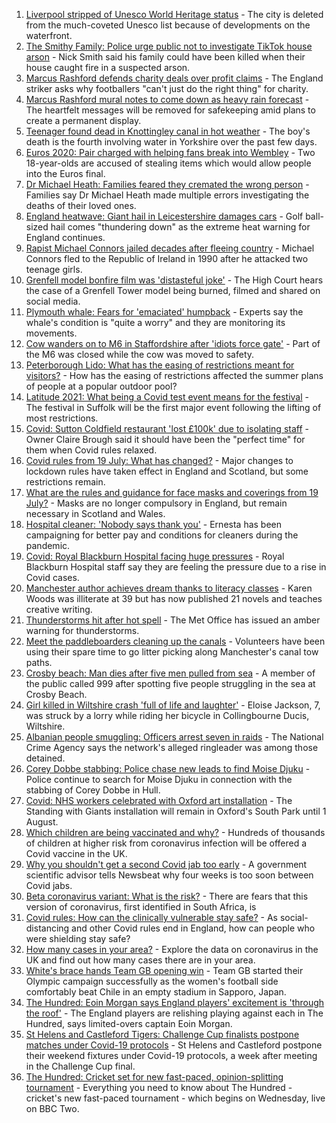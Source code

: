 1. [Liverpool stripped of Unesco World Heritage status](https://www.bbc.co.uk/news/uk-england-merseyside-57879475) - The city is deleted from the much-coveted Unesco list because of developments on the waterfront.
2. [The Smithy Family: Police urge public not to investigate TikTok house arson](https://www.bbc.co.uk/news/uk-england-london-57915749) - Nick Smith said his family could have been killed when their house caught fire in a suspected arson.
3. [Marcus Rashford defends charity deals over profit claims](https://www.bbc.co.uk/news/uk-england-manchester-57912240) - The England striker asks why footballers "can't just do the right thing" for charity.
4. [Marcus Rashford mural notes to come down as heavy rain forecast](https://www.bbc.co.uk/news/uk-england-manchester-57914160) - The heartfelt messages will be removed for safekeeping amid plans to create a permanent display.
5. [Teenager found dead in Knottingley canal in hot weather](https://www.bbc.co.uk/news/uk-england-leeds-57911897) - The boy's death is the fourth involving water in Yorkshire over the past few days.
6. [Euros 2020: Pair charged with helping fans break into Wembley](https://www.bbc.co.uk/news/uk-england-london-57914715) - Two 18-year-olds are accused of stealing items which would allow people into the Euros final.
7. [Dr Michael Heath: Families feared they cremated the wrong person](https://www.bbc.co.uk/news/uk-england-57888136) - Families say Dr Michael Heath made multiple errors investigating the deaths of their loved ones.
8. [England heatwave: Giant hail in Leicestershire damages cars](https://www.bbc.co.uk/news/uk-england-leicestershire-57909700) - Golf ball-sized hail comes "thundering down" as the extreme heat warning for England continues.
9. [Rapist Michael Connors jailed decades after fleeing country](https://www.bbc.co.uk/news/uk-england-cumbria-57914544) - Michael Connors fled to the Republic of Ireland in 1990 after he attacked two teenage girls.
10. [Grenfell model bonfire film was 'distasteful joke'](https://www.bbc.co.uk/news/uk-england-london-57908236) - The High Court hears the case of a Grenfell Tower model being burned, filmed and shared on social media.
11. [Plymouth whale: Fears for 'emaciated' humpback](https://www.bbc.co.uk/news/uk-england-devon-57914422) - Experts say the whale's condition is "quite a worry" and they are monitoring its movements.
12. [Cow wanders on to M6 in Staffordshire after 'idiots force gate'](https://www.bbc.co.uk/news/uk-england-stoke-staffordshire-57911929) - Part of the M6 was closed while the cow was moved to safety.
13. [Peterborough Lido: What has the easing of restrictions meant for visitors?](https://www.bbc.co.uk/news/uk-england-cambridgeshire-57906928) - How has the easing of restrictions affected the summer plans of people at a popular outdoor pool?
14. [Latitude 2021: What being a Covid test event means for the festival](https://www.bbc.co.uk/news/uk-england-suffolk-57895625) - The festival in Suffolk will be the first major event following the lifting of most restrictions.
15. [Covid: Sutton Coldfield restaurant 'lost £100k' due to isolating staff](https://www.bbc.co.uk/news/uk-england-birmingham-57907661) - Owner Claire Brough said it should have been the "perfect time" for them when Covid rules relaxed.
16. [Covid rules from 19 July: What has changed?](https://www.bbc.co.uk/news/explainers-52530518) - Major changes to lockdown rules have taken effect in England and Scotland, but some restrictions remain.
17. [What are the rules and guidance for face masks and coverings from 19 July?](https://www.bbc.co.uk/news/health-51205344) - Masks are no longer compulsory in England, but remain necessary in Scotland and Wales.
18. [Hospital cleaner: 'Nobody says thank you'](https://www.bbc.co.uk/news/uk-england-london-57909642) - Ernesta has been campaigning for better pay and conditions for cleaners during the pandemic.
19. [Covid: Royal Blackburn Hospital facing huge pressures](https://www.bbc.co.uk/news/uk-england-lancashire-57900021) - Royal Blackburn Hospital staff say they are feeling the pressure due to a rise in Covid cases.
20. [Manchester author achieves dream thanks to literacy classes](https://www.bbc.co.uk/news/uk-england-manchester-57867004) - Karen Woods was illiterate at 39 but has now published 21 novels and teaches creative writing.
21. [Thunderstorms hit after hot spell](https://www.bbc.co.uk/news/uk-england-essex-57909228) - The Met Office has issued an amber warning for thunderstorms.
22. [Meet the paddleboarders cleaning up the canals](https://www.bbc.co.uk/news/uk-england-manchester-57902379) - Volunteers have been using their spare time to go litter picking along Manchester's canal tow paths.
23. [Crosby beach: Man dies after five men pulled from sea](https://www.bbc.co.uk/news/uk-england-merseyside-57912239) - A member of the public called 999 after spotting five people struggling in the sea at Crosby Beach.
24. [Girl killed in Wiltshire crash 'full of life and laughter'](https://www.bbc.co.uk/news/uk-england-wiltshire-57909295) - Eloise Jackson, 7, was struck by a lorry while riding her bicycle in Collingbourne Ducis, Wiltshire.
25. [Albanian people smuggling: Officers arrest seven in raids](https://www.bbc.co.uk/news/uk-england-57913790) - The National Crime Agency says the network's alleged ringleader was among those detained.
26. [Corey Dobbe stabbing: Police chase new leads to find Moise Djuku](https://www.bbc.co.uk/news/uk-england-humber-57913635) - Police continue to search for Moise Djuku in connection with the stabbing of Corey Dobbe in Hull.
27. [Covid: NHS workers celebrated with Oxford art installation](https://www.bbc.co.uk/news/uk-england-oxfordshire-57908496) - The Standing with Giants installation will remain in Oxford's South Park until 1 August.
28. [Which children are being vaccinated and why?](https://www.bbc.co.uk/news/health-57888429) - Hundreds of thousands of children at higher risk from coronavirus infection will be offered a Covid vaccine in the UK.
29. [Why you shouldn't get a second Covid jab too early](https://www.bbc.co.uk/news/newsbeat-57682233) - A government scientific advisor tells Newsbeat why four weeks is too soon between Covid jabs.
30. [Beta coronavirus variant: What is the risk?](https://www.bbc.co.uk/news/health-55534727) - There are fears that this version of coronavirus, first identified in South Africa, is
31. [Covid rules: How can the clinically vulnerable stay safe?](https://www.bbc.co.uk/news/health-51997151) - As social-distancing and other Covid rules end in England, how can people who were shielding stay safe?
32. [How many cases in your area?](https://www.bbc.co.uk/news/uk-51768274) - Explore the data on coronavirus in the UK and find out how many cases there are in your area.
33. [White's brace hands Team GB opening win](https://www.bbc.co.uk/sport/football/57905236) - Team GB started their Olympic campaign successfully as the women's football side comfortably beat Chile in an empty stadium in Sapporo, Japan.
34. [The Hundred: Eoin Morgan says England players' excitement is 'through the roof'](https://www.bbc.co.uk/sport/cricket/57910880) - The England players are relishing playing against each in The Hundred, says limited-overs captain Eoin Morgan.
35. [St Helens and Castleford Tigers: Challenge Cup finalists postpone matches under Covid-19 protocols](https://www.bbc.co.uk/sport/rugby-league/57903233) - St Helens and Castleford postpone their weekend fixtures under Covid-19 protocols, a week after meeting in the Challenge Cup final.
36. [The Hundred: Cricket set for new fast-paced, opinion-splitting tournament](https://www.bbc.co.uk/sport/cricket/57899712) - Everything you need to know about The Hundred - cricket's new fast-paced tournament - which begins on Wednesday, live on BBC Two.
